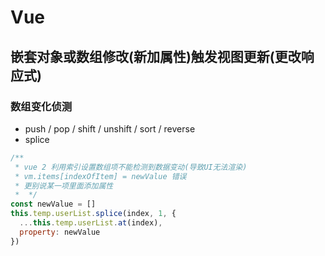 # Vue

## 嵌套对象或数组修改(新加属性)触发视图更新(更改响应式)

### 数组变化侦测

- push / pop / shift / unshift / sort / reverse
- splice

```js
/**
 * vue 2 利用索引设置数组项不能检测到数据变动(导致UI无法渲染)
 * vm.items[indexOfItem] = newValue 错误
 * 更别说某一项里面添加属性
 *  */ 
const newValue = []
this.temp.userList.splice(index, 1, {
  ...this.temp.userList.at(index),
  property: newValue
})
```
